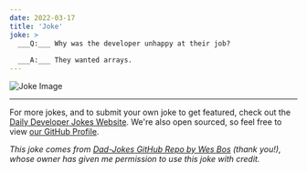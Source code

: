 ```yaml
---
date: 2022-03-17
title: 'Joke'
joke: >
  ___Q:___ Why was the developer unhappy at their job?
  
  ___A:___ They wanted arrays.
---
```



![Joke Image](https://private.xtrp.io/projects/DailyDeveloperJokes/public_image_server/images/5e125896e0846.png)

---

For more jokes, and to submit your own joke to get featured, check out the [Daily Developer Jokes Website](https://dailydeveloperjokes.github.io/). We're also open sourced, so feel free to view [our GitHub Profile](https://github.com/dailydeveloperjokes).


_This joke comes from [Dad-Jokes GitHub Repo by Wes Bos](https://github.com/wesbos/dad-jokes) (thank you!), whose owner has given me permission to use this joke with credit._

<!--
Joke text:
**Q:** Why was the developer unhappy at their job?

**A:** They wanted arrays.
 -->


